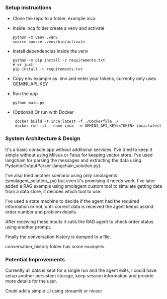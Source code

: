 ### Setup instructions
* Clone the repo to a folder, example inca
* Inside inca folder create a venv and activate
    ```
    python -m venv .venv
    source source .venv/bin/activate
    ```
* Install dependencies inside the venv
    ```
    python -m pip install -r requirements.txt
    # or just
    pip install -r requirements.txt
    ```
* Copy env.example as .env and enter your tokens, currently only uses GEMINI_API_KEY
* Run the app
    ```
    python main.py
    ```

* (Optional) Or run with Docker
    ```
     docker build -t inca:latest -f ./Dockerfile ./
     docker run -it --name inca  -e GEMINI_API_KEY=<TOKEN> inca:latest
    ```

### System Architecture & Design

It's a basic console app without additional services. I've tried to keep it simple without using Milvus or Faiss for keeping vector store. I've used langchain for parsing the messages and extracting the data using PydanticOutputParser (langchain_solution.py). 

I've also tried another scenario using only smolagents (smolagent_solution_.py) but even it's promising it needs work.
I've later added a RAG example using smolagent custom tool to simulate getting data from a data store, it decides which tool to use.

I've used a state machine to decide if the agent had the required information or not, until correct data is received the agent keeps askind order number and problem details.

After receiving these inputs it calls the RAG agent to check order status using another prompt.

Finally the conversation history is dumped to a file.

conversation_history folder has some examples.

### Potential Improvements

Currently all data is kept for a single run and the agent exits, I could have setup another persistent storage, keep session information and provide more details for the user.

Could add a simple UI using streamlit or niceui